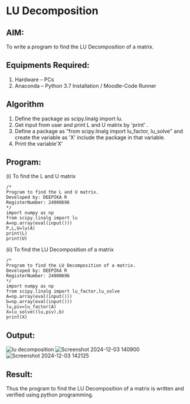 # LU Decomposition 

## AIM:
To write a program to find the LU Decomposition of a matrix.

## Equipments Required:
1. Hardware – PCs
2. Anaconda – Python 3.7 Installation / Moodle-Code Runner

## Algorithm
1. Define the package as scipy.linalg import lu.
2. Get input from user and print L and U matrix by 'print' .
3. Define a package as "from scipy.linalg import lu_factor, lu_solve" and create the variable as 'X' include the package in that variable.
4. Print the variable'X'

## Program:
(i) To find the L and U matrix
```
/*
Program to find the L and U matrix.
Developed by: DEEPIKA R
RegisterNumber: 24900696
*/
import numpy as np
from scipy.linalg import lu
A=np.array(eval(input()))
P,L,U=lu(A)
print(L)
print(U)
```
(ii) To find the LU Decomposition of a matrix
```
/*
Program to find the LU Decomposition of a matrix.
Developed by: DEEPIKA R
RegisterNumber: 24900696
*/
import numpy as np
from scipy.linalg import lu_factor,lu_solve
A=np.array(eval(input()))
b=np.array(eval(input()))
lu,piv=lu_factor(A)
X=lu_solve((lu,piv),b)
print(X)
```

## Output:
![lu decomposition]()
![Screenshot 2024-12-03 140900](https://github.com/user-attachments/assets/bb5d8a6a-003e-4a4b-b6c3-3783020297c6)
![Screenshot 2024-12-03 142125](https://github.com/user-attachments/assets/119c7c9a-bb46-4bc1-ac49-65035b7a4e84)


## Result:
Thus the program to find the LU Decomposition of a matrix is written and verified using python programming.

